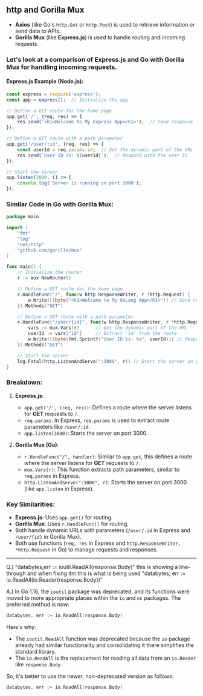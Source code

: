 ## http and Gorilla Mux

- **Axios** (like Go's `http.Get` or `http.Post`) is used to retrieve information or send data to APIs.
- **Gorilla Mux** (like **Express.js**) is used to handle routing and incoming requests.

### Let's look at a comparison of **Express.js** and **Go with Gorilla Mux** for handling incoming requests.

#### **Express.js Example (Node.js)**:
```javascript
const express = require('express');
const app = express();  // Initialize the app

// Define a GET route for the home page
app.get('/', (req, res) => {
    res.send('<h1>Welcome to My Express App</h1>');  // Send response
});

// Define a GET route with a path parameter
app.get('/user/:id', (req, res) => {
    const userId = req.params.id;  // Get the dynamic part of the URL
    res.send(`User ID is: ${userId}`);  // Respond with the user ID
});

// Start the server
app.listen(3000, () => {
    console.log('Server is running on port 3000');
});
```

### **Similar Code in Go with Gorilla Mux**:
```go
package main

import (
	"fmt"
	"log"
	"net/http"
	"github.com/gorilla/mux"
)

func main() {
	// Initialize the router
	r := mux.NewRouter()

	// Define a GET route for the home page
	r.HandleFunc("/", func(w http.ResponseWriter, r *http.Request) {
		w.Write([]byte("<h1>Welcome to My GoLang App</h1>")) // Send response
	}).Methods("GET")

	// Define a GET route with a path parameter
	r.HandleFunc("/user/{id}", func(w http.ResponseWriter, r *http.Request) {
		vars := mux.Vars(r)      // Get the dynamic part of the URL
		userId := vars["id"]     // Extract 'id' from the route
		w.Write([]byte(fmt.Sprintf("User ID is: %s", userId))) // Respond with the user ID
	}).Methods("GET")

	// Start the server
	log.Fatal(http.ListenAndServe(":3000", r)) // Start the server on port 3000
}
```

### Breakdown:

1. **Express.js**:
   - `app.get('/', (req, res))`: Defines a route where the server listens for **GET** requests to `/`. 
   - `req.params`: In Express, `req.params` is used to extract route parameters like `/user/:id`.
   - `app.listen(3000)`: Starts the server on port 3000.

2. **Gorilla Mux (Go)**:
   - `r.HandleFunc("/", handler)`: Similar to `app.get`, this defines a route where the server listens for **GET** requests to `/`.
   - `mux.Vars(r)`: This function extracts path parameters, similar to `req.params` in Express.
   - `http.ListenAndServe(":3000", r)`: Starts the server on port 3000 (like `app.listen` in Express).

### Key Similarities:
- **Express.js**: Uses `app.get()` for routing.
- **Gorilla Mux**: Uses `r.HandleFunc()` for routing.
- Both handle dynamic URLs with parameters (`/user/:id` in Express and `/user/{id}` in Gorilla Mux).
- Both use functions (`req, res` in Express and `http.ResponseWriter, *http.Request` in Go) to manage requests and responses.


------------------------------------------------------------------------------------------------------------------------------------------------------------------------------------------------------


Q.) "databytes,err := ioutil.ReadAll(response.Body)" this is showing a line-through and when fixing itm this is what is being used "databytes, err := io.ReadAll(io.Reader(response.Body))"


A.) In Go 1.16, the `ioutil` package was deprecated, and its functions were moved to more appropriate places within the `io` and `os` packages. The preferred method is now:

```go
databytes, err := io.ReadAll(response.Body)
```

Here's why:
- The `ioutil.ReadAll` function was deprecated because the `io` package already had similar functionality and consolidating it there simplifies the standard library.
- The `io.ReadAll` is the replacement for reading all data from an `io.Reader` like `response.Body`.

So, it's better to use the newer, non-deprecated version as follows:

```go
databytes, err := io.ReadAll(response.Body)
```
